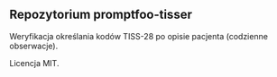 Repozytorium promptfoo-tisser
-----------------------------

Weryfikacja określania kodów TISS-28 po opisie pacjenta (codzienne obserwacje).

Licencja MIT. 